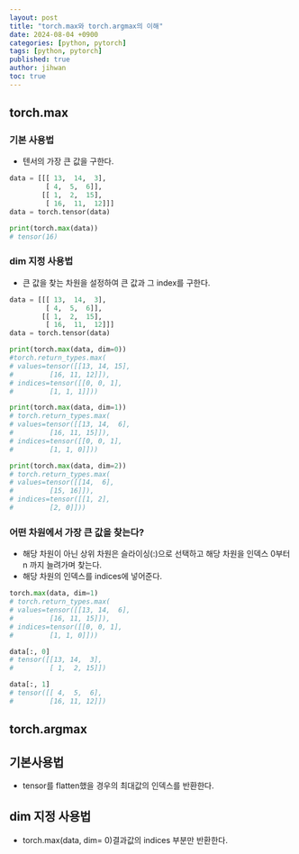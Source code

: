 ```yaml
---
layout: post
title: "torch.max와 torch.argmax의 이해"
date: 2024-08-04 +0900
categories: [python, pytorch]
tags: [python, pytorch]
published: true
author: jihwan
toc: true
---
```


## torch.max
### 기본 사용법
- 텐서의 가장 큰 값을 구한다. 
```python
data = [[[ 13,  14,  3],
         [ 4,  5,  6]],
        [[ 1,  2,  15],
         [ 16,  11,  12]]]
data = torch.tensor(data)

print(torch.max(data))
# tensor(16)
```

### dim 지정 사용법
- 큰 값을 찾는 차원을 설정하여 큰 값과 그 index를 구한다. 
```python
data = [[[ 13,  14,  3],
         [ 4,  5,  6]],
        [[ 1,  2,  15],
         [ 16,  11,  12]]]
data = torch.tensor(data)

print(torch.max(data, dim=0))
#torch.return_types.max(
# values=tensor([[13, 14, 15],
#         [16, 11, 12]]),
# indices=tensor([[0, 0, 1],
#         [1, 1, 1]]))

print(torch.max(data, dim=1))
# torch.return_types.max(
# values=tensor([[13, 14,  6],
#         [16, 11, 15]]),
# indices=tensor([[0, 0, 1],
#         [1, 1, 0]]))

print(torch.max(data, dim=2))
# torch.return_types.max(
# values=tensor([[14,  6],
#         [15, 16]]),
# indices=tensor([[1, 2],
#         [2, 0]]))
```

### 어떤 차원에서 가장 큰 값을 찾는다?
- 해당 차원이 아닌 상위 차원은 슬라이싱(:)으로 선택하고 해당 차원을 인덱스 0부터 n 까지 늘려가며 찾는다. 
- 해당 차원의 인덱스를 indices에 넣어준다. 
```python
torch.max(data, dim=1)
# torch.return_types.max(
# values=tensor([[13, 14,  6],
#         [16, 11, 15]]),
# indices=tensor([[0, 0, 1],
#         [1, 1, 0]]))

data[:, 0]
# tensor([[13, 14,  3],
#         [ 1,  2, 15]])

data[:, 1]
# tensor([[ 4,  5,  6],
#         [16, 11, 12]])
```

## torch.argmax
## 기본사용법
- tensor를 flatten했을 경우의 최대값의 인덱스를 반환한다. 

## dim 지정 사용법
- torch.max(data, dim= 0)결과값의 indices 부분만 반환한다.
